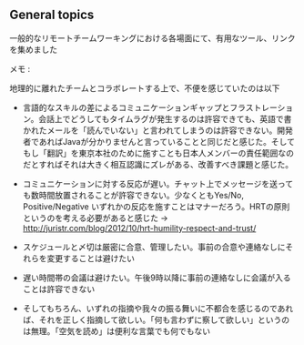 ## General topics

一般的なリモートチームワーキングにおける各場面にて、有用なツール、リンクを集めました

メモ : 

地理的に離れたチームとコラボレートする上で、不便を感じていたのは以下

- 言語的なスキルの差によるコミュニケーションギャップとフラストレーション。会話上でどうしてもタイムラグが発生するのは許容できても、英語で書かれたメールを「読んでいない」と言われてしまうのは許容できない。開発者であればJavaが分かりませんと言っていることと同じだと感じた。そしてもし「翻訳」を東京本社のために施すことも日本人メンバーの責任範囲なのだとすればそれは大きく相互認識にズレがある、改善すべき課題と感じた。

- コミュニケーションに対する反応が遅い。チャット上でメッセージを送っても数時間放置されることが許容できない。少なくともYes/No, Positive/Negative いずれかの反応を施すことはマナーだろう。HRTの原則というのを考える必要があると感じた -> http://juristr.com/blog/2012/10/hrt-humility-respect-and-trust/

- スケジュールと〆切は厳密に合意、管理したい。事前の合意や連絡なしにそれらを変更することは避けたい

- 遅い時間帯の会議は避けたい。午後9時以降に事前の連絡なしに会議が入ることは許容できない

- そしてもちろん、いずれの指摘や我々の振る舞いに不都合を感じるのであれば、それを正しく指摘して欲しい。「何も言わずに察して欲しい」というのは無理。「空気を読め」は便利な言葉でも何でもない




